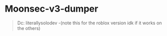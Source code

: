 # Moonsec-v3-dumper

>Dc: literallysolodev
-(note this for the roblox version idk if it works on the others)
